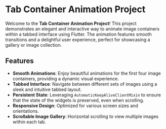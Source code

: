 # Tab Container Animation Project

Welcome to the **Tab Container Animation Project**! This project demonstrates an elegant and interactive way to animate image containers within a tabbed interface using Flutter. The animation features smooth transitions and a delightful user experience, perfect for showcasing a gallery or image collection.

## Features

- **Smooth Animations**: Enjoy beautiful animations for the first four image containers, providing a dynamic visual experience.
- **Tabbed Interface**: Navigate between different sets of images using a sleek and intuitive tabbed layout.
- **Persistent State**: Leveraging `AutomaticKeepAliveClientMixin` to ensure that the state of the widgets is preserved, even when scrolling.
- **Responsive Design**: Optimized for various screen sizes and orientations.
- **Scrollable Image Gallery**: Horizontal scrolling to view multiple images within each tab.
